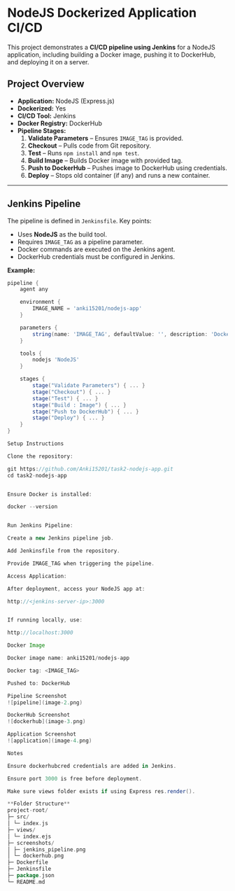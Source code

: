 # NodeJS Dockerized Application CI/CD

This project demonstrates a **CI/CD pipeline using Jenkins** for a NodeJS application, including building a Docker image, pushing it to DockerHub, and deploying it on a server.


## **Project Overview**

- **Application:** NodeJS (Express.js)
- **Dockerized:** Yes
- **CI/CD Tool:** Jenkins
- **Docker Registry:** DockerHub
- **Pipeline Stages:**
  1. **Validate Parameters** – Ensures `IMAGE_TAG` is provided.
  2. **Checkout** – Pulls code from Git repository.
  3. **Test** – Runs `npm install` and `npm test`.
  4. **Build Image** – Builds Docker image with provided tag.
  5. **Push to DockerHub** – Pushes image to DockerHub using credentials.
  6. **Deploy** – Stops old container (if any) and runs a new container.

---

## **Jenkins Pipeline**

The pipeline is defined in `Jenkinsfile`. Key points:

- Uses **NodeJS** as the build tool.
- Requires `IMAGE_TAG` as a pipeline parameter.
- Docker commands are executed on the Jenkins agent.
- DockerHub credentials must be configured in Jenkins.

**Example:**
```groovy
pipeline {
    agent any

    environment {
        IMAGE_NAME = 'anki15201/nodejs-app'
    }

    parameters {
        string(name: 'IMAGE_TAG', defaultValue: '', description: 'Docker image tag')
    }

    tools {
        nodejs 'NodeJS'
    }

    stages {
        stage("Validate Parameters") { ... }
        stage("Checkout") { ... }
        stage("Test") { ... }
        stage("Build : Image") { ... }
        stage("Push to DockerHub") { ... }
        stage("Deploy") { ... }
    }
}

Setup Instructions

Clone the repository:

git https://github.com/Anki15201/task2-nodejs-app.git
cd task2-nodejs-app


Ensure Docker is installed:

docker --version


Run Jenkins Pipeline:

Create a new Jenkins pipeline job.

Add Jenkinsfile from the repository.

Provide IMAGE_TAG when triggering the pipeline.

Access Application:

After deployment, access your NodeJS app at:

http://<jenkins-server-ip>:3000


If running locally, use:

http://localhost:3000

Docker Image

Docker image name: anki15201/nodejs-app

Docker tag: <IMAGE_TAG>

Pushed to: DockerHub

Pipeline Screenshot
![pipeline](image-2.png)

DockerHub Screenshot
![dockerhub](image-3.png)

Application Screenshot
![application](image-4.png)

Notes

Ensure dockerhubcred credentials are added in Jenkins.

Ensure port 3000 is free before deployment.

Make sure views folder exists if using Express res.render().

**Folder Structure**
project-root/
├─ src/
│ └─ index.js
├─ views/
│ └─ index.ejs
├─ screenshots/
│ ├─ jenkins_pipeline.png
│ └─ dockerhub.png
├─ Dockerfile
├─ Jenkinsfile
├─ package.json
└─ README.md

